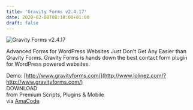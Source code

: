 ```yaml
---
title: 'Gravity Forms v2.4.17'
date: 2020-02-08T08:18:00+01:00
draft: false
---
```


![Gravity Forms v2.4.17](http://www.codelist.cc/uploads/posts/2016-06/1466137046_gravityforms2.jpg "Gravity Forms v2.4.17")  
  
Advanced Forms for WordPress Websites Just Don't Get Any Easier than Gravity Forms. Gravity Forms is hands down the best contact form plugin for WordPress powered websites.  
  
Demo: [http://www.gravityforms.com/](http://www.lolinez.com/?http://www.gravityforms.com/)  
DOWNLOAD  
from Premium Scripts, Plugins & Mobile  
via [AmaCode](https://amazcode.ooo)
